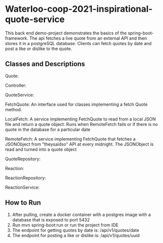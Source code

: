 # Waterloo-coop-2021-inspirational-quote-service
This back end demo-project demonstrates the basics of the spring-boot-framework. The api fetches a live quote from an external API and then stores it in a postgreSQL database. 
Clients can fetch quotes by date and post a like or dislike to the quote.

## Classes and Descriptions

Quote:

Controller: 

QuoteService:

FetchQuote: An interface used for classes implementing a fetch Quote method.

LocalFetch: A service implementing FetchQuote to read from a local JSON file and return a quote object. Runs when RemoteFetch fails or if there is no quote in the database for a particular date

RemoteFetch: A service implementing FetchQuote that fetches a JSONObject from "theysaidso" API at every midnight. The JSONObject is read and turned into a quote object 

QuoteRepository:

Reaction:

ReactionRepository:

ReactionService:

## How to Run
1. After pulling, create a docker container with a postgres image with a database that is exposed to port 5432
2. Run mvn spring-boot:run or run the project from IDE 
3. The endpoint for getting quotes by date is: /api/v1/quotes/date
4. The endpoint for posting a like or dislike is: /api/v1/quotes/uuid 
